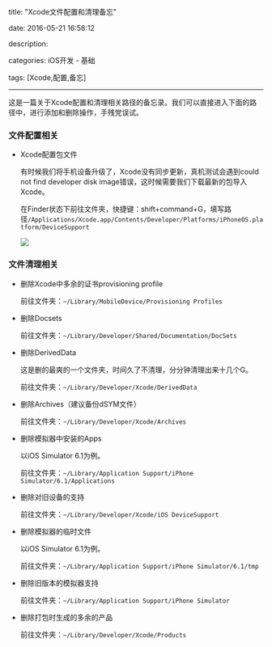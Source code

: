 title: "Xcode文件配置和清理备忘"

date: 2016-05-21 16:58:12

description: 

categories: iOS开发 - 基础

tags: [Xcode,配置,备忘]

---

这是一篇关于Xcode配置和清理相关路径的备忘录。我们可以直接进入下面的路径中，进行添加和删除操作，手残党误试。

<!--more-->

### 文件配置相关

* Xcode配置包文件

	有时候我们将手机设备升级了，Xcode没有同步更新，真机测试会遇到could not find developer disk image错误，这时候需要我们下载最新的包导入Xcode。

	在Finder状态下前往文件夹，快捷键：shift+command+G，填写路径`/Applications/Xcode.app/Contents/Developer/Platforms/iPhoneOS.platform/DeviceSupport` 

	![](http://7pumug.com1.z0.glb.clouddn.com/%E9%85%8D%E7%BD%AEXcode%E5%8C%85.png)

### 文件清理相关

* 删除Xcode中多余的证书provisioning profile

	前往文件夹：`~/Library/MobileDevice/Provisioning Profiles`

* 删除Docsets

	前往文件夹：`~/Library/Developer/Shared/Documentation/DocSets`
	
* 删除DerivedData
    
    这是删的最爽的一个文件夹，时间久了不清理，分分钟清理出来十几个G。

	前往文件夹：`~/Library/Developer/Xcode/DerivedData`
	
* 删除Archives（建议备份dSYM文件）

	前往文件夹：`~/Library/Developer/Xcode/Archives`
	
* 删除模拟器中安装的Apps

    以iOS Simulator 6.1为例。

	前往文件夹：`~/Library/Application Support/iPhone Simulator/6.1/Applications`
	
* 删除对旧设备的支持

	前往文件夹：`~/Library/Developer/Xcode/iOS DeviceSupport`
	
* 删除模拟器的临时文件

    以iOS Simulator 6.1为例。

	前往文件夹：`~/Library/Application Support/iPhone Simulator/6.1/tmp`
	
* 删除旧版本的模拟器支持

	前往文件夹：`~/Library/Application Support/iPhone Simulator`
	
* 删除打包时生成的多余的产品

	前往文件夹：`~/Library/Developer/Xcode/Products`
